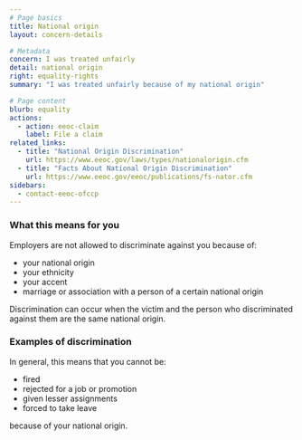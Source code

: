 ```yaml
---
# Page basics
title: National origin
layout: concern-details

# Metadata
concern: I was treated unfairly
detail: national origin
right: equality-rights
summary: "I was treated unfairly because of my national origin"

# Page content
blurb: equality
actions:
  - action: eeoc-claim
    label: File a claim
related_links:
  - title: "National Origin Discrimination"
    url: https://www.eeoc.gov/laws/types/nationalorigin.cfm
  - title: "Facts About National Origin Discrimination"
    url: https://www.eeoc.gov/eeoc/publications/fs-nator.cfm
sidebars:
  - contact-eeoc-ofccp
---
```


### What this means for you

Employers are not allowed to discriminate against you because of:

- your national origin
- your ethnicity
- your accent
- marriage or association with a person of a certain national origin

Discrimination can occur when the victim and the person who discriminated against them are the same national origin.

### Examples of discrimination

In general, this means that you cannot be:

- fired
- rejected for a job or promotion
- given lesser assignments
- forced to take leave

because of your national origin.
